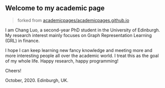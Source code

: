 ## Welcome to my academic page 

> forked from [academicpages/academicpages.github.io](https://github.com/academicpages/academicpages.github.io)

I am Chang Luo, a second-year PhD student in the University of Edinburgh. My research interest mainly focuses on Graph Representation Learning (GRL) in finance. 

I hope I can keep learning new fancy knowledge and meeting more and more interesting people all over the academic world. I treat this as the goal of my whole life.
Happy research, happy programming!

Cheers! 


October, 2020. 
Edinburgh, UK.
